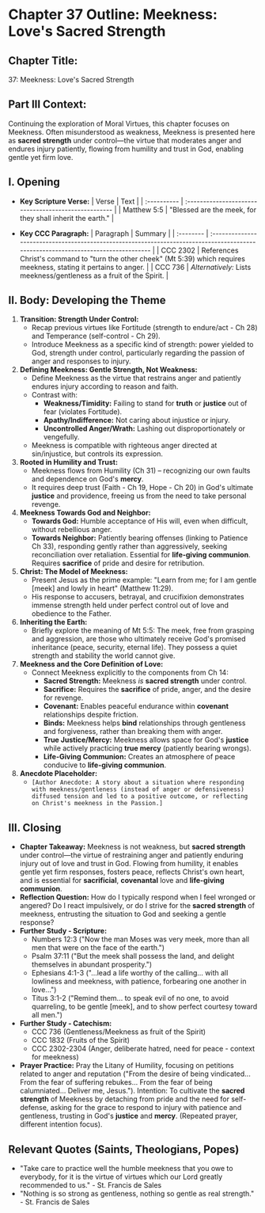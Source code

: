 # Chapter 37 Outline: Meekness: Love's Sacred Strength

## Chapter Title:
37: Meekness: Love's Sacred Strength

## Part III Context:
Continuing the exploration of Moral Virtues, this chapter focuses on Meekness. Often misunderstood as weakness, Meekness is presented here as **sacred strength** under control—the virtue that moderates anger and endures injury patiently, flowing from humility and trust in God, enabling gentle yet firm love.

## I. Opening

*   **Key Scripture Verse:**
    | Verse       | Text                                                 |
    | :---------- | :--------------------------------------------------- |
    | Matthew 5:5 | "Blessed are the meek, for they shall inherit the earth." |

*   **Key CCC Paragraph:**
    | Paragraph | Summary                                                                                                                            |
    | :-------- | :--------------------------------------------------------------------------------------------------------------------------------- |
    | CCC 2302  | References Christ's command to "turn the other cheek" (Mt 5:39) which requires meekness, stating it pertains to anger.             |
    | CCC 736   | *Alternatively:* Lists meekness/gentleness as a fruit of the Spirit.                                                              |

## II. Body: Developing the Theme

1.  **Transition: Strength Under Control:**
    *   Recap previous virtues like Fortitude (strength to endure/act - Ch 28) and Temperance (self-control - Ch 29).
    *   Introduce Meekness as a specific kind of strength: power yielded to God, strength under control, particularly regarding the passion of anger and responses to injury.
2.  **Defining Meekness: Gentle Strength, Not Weakness:**
    *   Define Meekness as the virtue that restrains anger and patiently endures injury according to reason and faith.
    *   Contrast with:
        *   **Weakness/Timidity:** Failing to stand for **truth** or **justice** out of fear (violates Fortitude).
        *   **Apathy/Indifference:** Not caring about injustice or injury.
        *   **Uncontrolled Anger/Wrath:** Lashing out disproportionately or vengefully.
    *   Meekness is compatible with righteous anger directed at sin/injustice, but controls its expression.
3.  **Rooted in Humility and Trust:**
    *   Meekness flows from Humility (Ch 31) – recognizing our own faults and dependence on God's **mercy**.
    *   It requires deep trust (Faith - Ch 19, Hope - Ch 20) in God's ultimate **justice** and providence, freeing us from the need to take personal revenge.
4.  **Meekness Towards God and Neighbor:**
    *   **Towards God:** Humble acceptance of His will, even when difficult, without rebellious anger.
    *   **Towards Neighbor:** Patiently bearing offenses (linking to Patience Ch 33), responding gently rather than aggressively, seeking reconciliation over retaliation. Essential for **life-giving communion**. Requires **sacrifice** of pride and desire for retribution.
5.  **Christ: The Model of Meekness:**
    *   Present Jesus as the prime example: "Learn from me; for I am gentle [meek] and lowly in heart" (Matthew 11:29).
    *   His response to accusers, betrayal, and crucifixion demonstrates immense strength held under perfect control out of love and obedience to the Father.
6.  **Inheriting the Earth:**
    *   Briefly explore the meaning of Mt 5:5: The meek, free from grasping and aggression, are those who ultimately receive God's promised inheritance (peace, security, eternal life). They possess a quiet strength and stability the world cannot give.
7.  **Meekness and the Core Definition of Love:**
    *   Connect Meekness explicitly to the components from Ch 14:
        *   **Sacred Strength:** Meekness *is* **sacred strength** under control.
        *   **Sacrifice:** Requires the **sacrifice** of pride, anger, and the desire for revenge.
        *   **Covenant:** Enables peaceful endurance within **covenant** relationships despite friction.
        *   **Binds:** Meekness helps **bind** relationships through gentleness and forgiveness, rather than breaking them with anger.
        *   **True Justice/Mercy:** Meekness allows space for God's **justice** while actively practicing **true mercy** (patiently bearing wrongs).
        *   **Life-Giving Communion:** Creates an atmosphere of peace conducive to **life-giving communion**.
8.  **Anecdote Placeholder:**
    *   `[Author Anecdote: A story about a situation where responding with meekness/gentleness (instead of anger or defensiveness) diffused tension and led to a positive outcome, or reflecting on Christ's meekness in the Passion.]`

## III. Closing

*   **Chapter Takeaway:** Meekness is not weakness, but **sacred strength** under control—the virtue of restraining anger and patiently enduring injury out of love and trust in God. Flowing from humility, it enables gentle yet firm responses, fosters peace, reflects Christ's own heart, and is essential for **sacrificial**, **covenantal** love and **life-giving communion**.
*   **Reflection Question:** How do I typically respond when I feel wronged or angered? Do I react impulsively, or do I strive for the **sacred strength** of meekness, entrusting the situation to God and seeking a gentle response?
*   **Further Study - Scripture:**
    *   Numbers 12:3 ("Now the man Moses was very meek, more than all men that were on the face of the earth.")
    *   Psalm 37:11 ("But the meek shall possess the land, and delight themselves in abundant prosperity.")
    *   Ephesians 4:1-3 ("...lead a life worthy of the calling... with all lowliness and meekness, with patience, forbearing one another in love...")
    *   Titus 3:1-2 ("Remind them... to speak evil of no one, to avoid quarreling, to be gentle [meek], and to show perfect courtesy toward all men.")
*   **Further Study - Catechism:**
    *   CCC 736 (Gentleness/Meekness as fruit of the Spirit)
    *   CCC 1832 (Fruits of the Spirit)
    *   CCC 2302-2304 (Anger, deliberate hatred, need for peace - context for meekness)
*   **Prayer Practice:** Pray the Litany of Humility, focusing on petitions related to anger and reputation ("From the desire of being vindicated... From the fear of suffering rebukes... From the fear of being calumniated... Deliver me, Jesus."). Intention: To cultivate the **sacred strength** of Meekness by detaching from pride and the need for self-defense, asking for the grace to respond to injury with patience and gentleness, trusting in God's **justice** and **mercy**. (Repeated prayer, different intention focus).

## Relevant Quotes (Saints, Theologians, Popes)

*   "Take care to practice well the humble meekness that you owe to everybody, for it is the virtue of virtues which our Lord greatly recommended to us." - St. Francis de Sales
*   "Nothing is so strong as gentleness, nothing so gentle as real strength." - St. Francis de Sales

